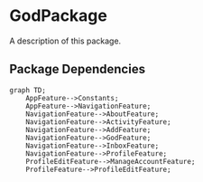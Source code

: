 # GodPackage

A description of this package.

## Package Dependencies
```mermaid
graph TD;
    AppFeature-->Constants;
    AppFeature-->NavigationFeature;
    NavigationFeature-->AboutFeature;
    NavigationFeature-->ActivityFeature;
    NavigationFeature-->AddFeature;
    NavigationFeature-->GodFeature;
    NavigationFeature-->InboxFeature;
    NavigationFeature-->ProfileFeature;
    ProfileEditFeature-->ManageAccountFeature;
    ProfileFeature-->ProfileEditFeature;
```